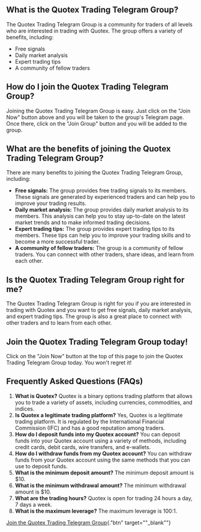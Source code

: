 ## What is the Quotex Trading Telegram Group?

The Quotex Trading Telegram Group is a community for traders of all
levels who are interested in trading with Quotex. The group offers a
variety of benefits, including:

-   Free signals
-   Daily market analysis
-   Expert trading tips
-   A community of fellow traders

## How do I join the Quotex Trading Telegram Group?

Joining the Quotex Trading Telegram Group is easy. Just click on the
"Join Now" button above and you will be taken to the group\'s
Telegram page. Once there, click on the "Join Group" button and
you will be added to the group.

## What are the benefits of joining the Quotex Trading Telegram Group?

There are many benefits to joining the Quotex Trading Telegram Group,
including:

-   **Free signals:** The group provides free trading signals to its
    members. These signals are generated by experienced traders and can
    help you to improve your trading results.
-   **Daily market analysis:** The group provides daily market analysis
    to its members. This analysis can help you to stay up-to-date on the
    latest market trends and to make informed trading decisions.
-   **Expert trading tips:** The group provides expert trading tips to
    its members. These tips can help you to improve your trading skills
    and to become a more successful trader.
-   **A community of fellow traders:** The group is a community of
    fellow traders. You can connect with other traders, share ideas, and
    learn from each other.

## Is the Quotex Trading Telegram Group right for me?

The Quotex Trading Telegram Group is right for you if you are interested
in trading with Quotex and you want to get free signals, daily market
analysis, and expert trading tips. The group is also a great place to
connect with other traders and to learn from each other.

## Join the Quotex Trading Telegram Group today!

Click on the "Join Now" button at the top of this page to join the
Quotex Trading Telegram Group today. You won\'t regret it!

## Frequently Asked Questions (FAQs)

1.  **What is Quotex?** Quotex is a binary options trading platform that
    allows you to trade a variety of assets, including currencies,
    commodities, and indices.
2.  **Is Quotex a legitimate trading platform?** Yes, Quotex is a
    legitimate trading platform. It is regulated by the International
    Financial Commission (IFC) and has a good reputation among traders.
3.  **How do I deposit funds into my Quotex account?** You can deposit
    funds into your Quotex account using a variety of methods, including
    credit cards, debit cards, wire transfers, and e-wallets.
4.  **How do I withdraw funds from my Quotex account?** You can withdraw
    funds from your Quotex account using the same methods that you can
    use to deposit funds.
5.  **What is the minimum deposit amount?** The minimum deposit amount
    is \$10.
6.  **What is the minimum withdrawal amount?** The minimum withdrawal
    amount is \$10.
7.  **What are the trading hours?** Quotex is open for trading 24 hours
    a day, 7 days a week.
8.  **What is the maximum leverage?** The maximum leverage is 100:1.

[Join the Quotex Trading Telegram
Group](\%22https://traff.sbs/brokerqxsignup\%22){."btn"
target=""_blank""}

